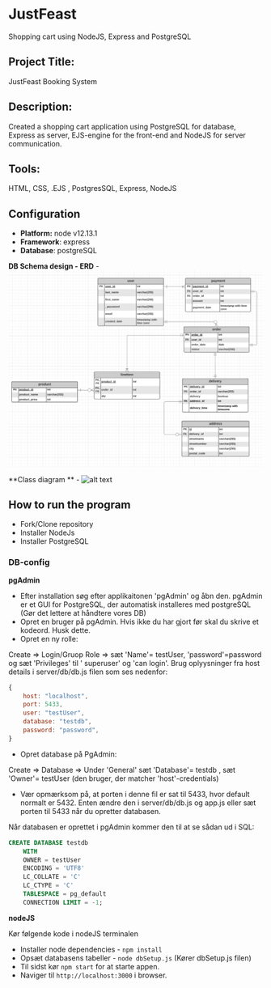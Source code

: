 # JustFeast
Shopping cart using NodeJS, Express and PostgreSQL

## Project Title: 
JustFeast Booking System

## Description: 
Created a shopping cart application using PostgreSQL for database, Express as server, EJS-engine for the front-end and NodeJS for server communication.

## Tools: 
HTML, CSS, .EJS , PostgresSQL, Express, NodeJS

## Configuration
- **Platform:** node v12.13.1
- **Framework**: express
- **Database**: postgreSQL 

**DB Schema design - ERD** -
![alt text](/public/ERD-JustFeastBooking.png)

**Class diagram ** -
![alt text](/public/Klassediagramv2.png)

## How to run the program


- Fork/Clone repository
- Installer NodeJs
- Installer PostgreSQL 

### DB-config
**pgAdmin**
- Efter installation søg efter applikaitonen 'pgAdmin' og åbn den. pgAdmin er et GUI  for PostgreSQL, der automatisk installeres med postgreSQL (Gør det lettere at håndtere vores DB)
- Opret en bruger på pgAdmin. Hvis ikke du har gjort før skal du skrive et kodeord. Husk dette. 
- Opret en ny rolle: 

Create => Login/Gruop Role => sæt 'Name'= testUser, 'password'=password og sæt 'Privileges' til ' superuser' og 'can login'.
Brug oplyysninger fra host details i server/db/db.js filen som ses nedenfor:

```javaScript
{
    host: "localhost",
    port: 5433,
    user: "testUser",
    database: "testdb",
    password: "password",
}
```
- Opret database på PgAdmin:

Create => Database => Under 'General' sæt 'Database'= testdb , sæt 'Owner'= testUser (den bruger, der matcher 'host'-credentials)
- Vær opmærksom på, at porten i denne fil er sat til 5433, hvor default normalt er 5432. Enten ændre den i server/db/db.js og app.js eller sæt porten til 5433 når du opretter databasen.

Når databasen er oprettet i pgAdmin kommer den til at se sådan ud i SQL:

```SQL
CREATE DATABASE testdb
    WITH
    OWNER = testUser
    ENCODING = 'UTF8'
    LC_COLLATE = 'C'
    LC_CTYPE = 'C'
    TABLESPACE = pg_default
    CONNECTION LIMIT = -1;
   ```

**nodeJS**

Kør følgende kode i nodeJS terminalen
- Installer node dependencies - `npm install`
- Opsæt databasens tabeller - `node dbSetup.js` (Kører dbSetup.js filen)
- Til sidst kør `npm start` for at starte appen.
- Naviger til `http://localhost:3000` i browser.


